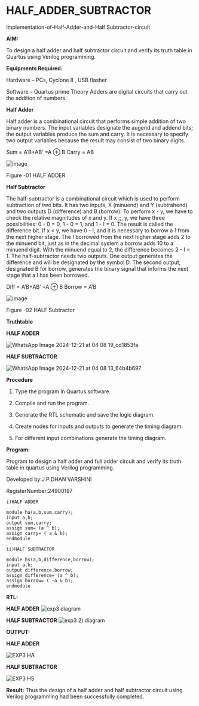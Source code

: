 # HALF_ADDER_SUBTRACTOR

Implementation-of-Half-Adder-and-Half Subtractor-circuit

**AIM:**

To design a half adder and half subtractor circuit and verify its truth table in Quartus using Verilog programming.

**Equipments Required:**

Hardware – PCs, Cyclone II , USB flasher 

Software – Quartus prime Theory Adders are digital circuits that carry out the addition of numbers.

**Half Adder**

Half adder is a combinational circuit that performs simple addition of two binary numbers. The input variables designate the augend and addend bits; the output variables produce the sum and carry. It is necessary to specify two output variables because the result may consist of two binary digits.

Sum = A’B+AB’ =A ⊕ B Carry = AB

![image](https://github.com/naavaneetha/HALF_ADDER_SUBTRACTOR/assets/154305477/bd4a0b2c-cdbc-4184-ab08-81578f121e1f)

Figure -01 HALF ADDER

**Half Subtractor**

The half-subtractor is a combinational circuit which is used to perform subtraction of two bits. It has two inputs, X (minuend) and Y (subtrahend) and two outputs D (difference) and B (borrow). To perform x - y, we have to check the relative magnitudes of x and y. If x ;;, y, we have three possibilities: 0 - 0 = 0, 1 - 0 = 1, and 1 - I = 0. The result is called the difference bit. If x < y, we have 0 - I, and it is necessary to borrow a 1 from the next higher stage. The I borrowed from the next higher stage adds 2 to the minuend bit, just as in the decimal system a borrow adds 10 to a minuend digit. With the minuend equal to 2, the difference becomes 2 - I = 1. The half-subtractor needs two outputs. One output generates the difference and will be designated by the symbol D. The second output, designated B for borrow, generates the binary signal that informs the next stage that a I has been borrowed. 

Diff = A’B+AB’ =A ⊕ B
Borrow = A’B

 ![image](https://github.com/naavaneetha/HALF_ADDER_SUBTRACTOR/assets/154305477/d76b099c-513f-4e7c-843a-e2fd028a531a)

Figure -02 HALF Subtractor

**Truthtable**


**HALF ADDER**


![WhatsApp Image 2024-12-21 at 04 08 19_cd1853fa](https://github.com/user-attachments/assets/1ed5e11d-20c6-4b54-8283-74b018214762)

**HALF SUBTRACTOR**


![WhatsApp Image 2024-12-21 at 04 08 13_64b4b697](https://github.com/user-attachments/assets/27abbd67-c629-4e04-940b-55d902e88a87)


**Procedure**

1.	Type the program in Quartus software.

2.	Compile and run the program.

3.	Generate the RTL schematic and save the logic diagram.

4.	Create nodes for inputs and outputs to generate the timing diagram.

5.	For different input combinations generate the timing diagram.


**Program:**

Program to design a half adder and full adder circuit and verify its truth table in quartus using Verilog programming.

Developed by:J.P.DHAN VARSHINI

RegisterNumber:24900197

```
i)HALF ADDER

module ha(a,b,sum,carry);
input a,b;
output sum,carry;
assign sum= (a ^ b);
assign carry= ( a & b);
endmodule

ii)HALF SUBTRACTOR

module hs(a,b,difference,borrow);
input a,b;
output difference,borrow;
assign difference= (a ^ b);
assign borrow= ( ~a & b);
endmodule

```

**RTL:**

**HALF ADDER**
![exp3 diagram](https://github.com/user-attachments/assets/bf61dc11-a518-4ea8-b9a1-59f96d0af438)


**HALF SUBTRACTOR**
![exp3 2) diagram](https://github.com/user-attachments/assets/546d64ca-505d-49fb-8358-aee957f5ee13)


**OUTPUT:**


**HALF ADDER**

![EXP3 HA](https://github.com/user-attachments/assets/859bd0f2-c175-4a09-9ce5-0d180a4ab4bc)



**HALF SUBTRACTOR**


![EXP3 HS](https://github.com/user-attachments/assets/4abaaa6b-0ac2-45ec-91ac-ecb898fe0e5c)


**Result:**
Thus the design of a half adder and half subtractor circuit using Verilog programming had been successfully completed.
